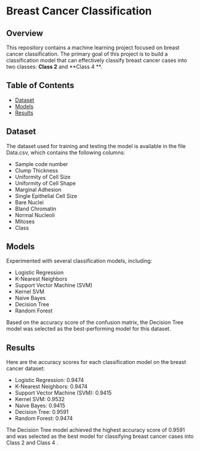 # Breast Cancer Classification

## Overview

This repository contains a machine learning project focused on breast cancer classification. The primary goal of this project is to build a classification model that can effectively classify breast cancer cases into two classes: **Class 2** and **Class 4 **.

## Table of Contents

- [Dataset](#dataset)
- [Models](#models)
- [Results](#results)
## Dataset

The dataset used for training and testing the model is available in the file Data.csv, which contains the following columns:
- Sample code number
- Clump Thickness
- Uniformity of Cell Size
- Uniformity of Cell Shape
- Marginal Adhesion
- Single Epithelial Cell Size
- Bare Nuclei
- Bland Chromatin
- Normal Nucleoli
- Mitoses
- Class



## Models

Experimented with several classification models, including:

- Logistic Regression
- K-Nearest Neighbors
- Support Vector Machine (SVM)
- Kernel SVM
- Naive Bayes
- Decision Tree
- Random Forest

Based on the accuracy score of the confusion matrix, the Decision Tree model was selected as the best-performing model for this dataset.

## Results

Here are the accuracy scores for each classification model on the breast cancer dataset:

- Logistic Regression: 0.9474
- K-Nearest Neighbors: 0.9474
- Support Vector Machine (SVM): 0.9415
- Kernel SVM: 0.9532
- Naive Bayes: 0.9415
- Decision Tree: 0.9591
- Random Forest: 0.9474

The Decision Tree model achieved the highest accuracy score of 0.9591 and was selected as the best model for classifying breast cancer cases into Class 2  and Class 4 .

